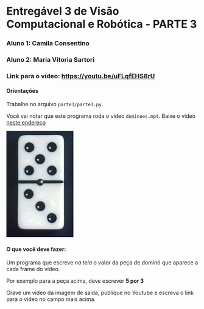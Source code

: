 # Entregável 3 de Visão Computacional e Robótica - PARTE 3

### Aluno 1: Camila Consentino
### Aluno 2: Maria Vitoria Sartori

### Link para o vídeo: https://youtu.be/uFLqfEHS8rU

#### Orientações

Trabalhe no arquivo `parte3/parte3.py`. 

Você vai notar que este programa roda o vídeo `dominoes.mp4`. Baixe o vídeo [neste endereço](https://github.com/Insper/robot20/raw/master/media/dominoes.mp4)

<img src="./parte3/domino.jpg" width=35%>


#### O que você deve fazer:

Um programa que escreve *na tela* o valor da peça de dominó que aparece a cada frame do vídeo. 

Por exemplo para a peça acima, deve escrever **5 por 3**

Grave um video da imagem de saída, publique no Youtube e escreva o link para o video no campo mais acima.

